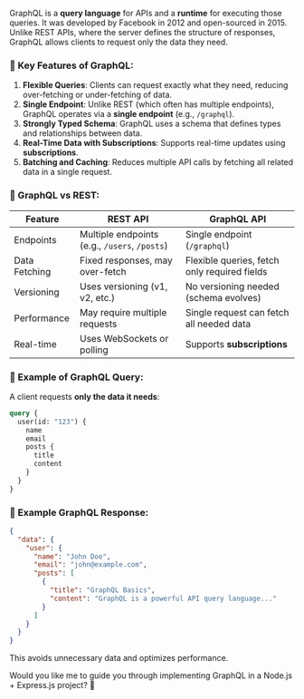 GraphQL is a **query language** for APIs and a **runtime** for executing those queries. It was developed by Facebook in 2012 and open-sourced in 2015. Unlike REST APIs, where the server defines the structure of responses, GraphQL allows clients to request only the data they need.

### 🔹 Key Features of GraphQL:

1. **Flexible Queries**: Clients can request exactly what they need, reducing over-fetching or under-fetching of data.
2. **Single Endpoint**: Unlike REST (which often has multiple endpoints), GraphQL operates via a **single endpoint** (e.g., `/graphql`).
3. **Strongly Typed Schema**: GraphQL uses a schema that defines types and relationships between data.
4. **Real-Time Data with Subscriptions**: Supports real-time updates using **subscriptions**.
5. **Batching and Caching**: Reduces multiple API calls by fetching all related data in a single request.

### 🔹 GraphQL vs REST:

| Feature       | REST API                                      | GraphQL API                                  |
| ------------- | --------------------------------------------- | -------------------------------------------- |
| Endpoints     | Multiple endpoints (e.g., `/users`, `/posts`) | Single endpoint (`/graphql`)                 |
| Data Fetching | Fixed responses, may over-fetch               | Flexible queries, fetch only required fields |
| Versioning    | Uses versioning (v1, v2, etc.)                | No versioning needed (schema evolves)        |
| Performance   | May require multiple requests                 | Single request can fetch all needed data     |
| Real-time     | Uses WebSockets or polling                    | Supports **subscriptions**                   |

### 🔹 Example of GraphQL Query:

A client requests **only the data it needs**:

```graphql
query {
  user(id: "123") {
    name
    email
    posts {
      title
      content
    }
  }
}
```

### 🔹 Example GraphQL Response:

```json
{
  "data": {
    "user": {
      "name": "John Doe",
      "email": "john@example.com",
      "posts": [
        {
          "title": "GraphQL Basics",
          "content": "GraphQL is a powerful API query language..."
        }
      ]
    }
  }
}
```

This avoids unnecessary data and optimizes performance.

Would you like me to guide you through implementing GraphQL in a Node.js + Express.js project? 🚀
